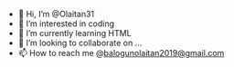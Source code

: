 - 👋 Hi, I’m @Olaitan31
- 👀 I’m interested in coding
- 🌱 I’m currently learning HTML
- 💞️ I’m looking to collaborate on ...
- 📫 How to reach me @balogunolaitan2019@gmail.com

<!---
Olaitan31/Olaitan31 is a ✨ special ✨ repository because its `README.md` (this file) appears on your GitHub profile.
You can click the Preview link to take a look at your changes.
--->
